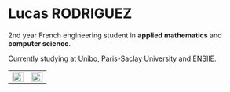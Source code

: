 # Lucas RODRIGUEZ

2nd year French engineering student in **applied mathematics** and **computer science**.

Currently studying at [Unibo](https://www.unibo.it/), [Paris-Saclay University](https://www.universite-paris-saclay.fr/en) and [ENSIIE](https://www.ensiie.fr/).


<table>
  <tr><td valign="top" width="50%">
    <img src="https://github-readme-stats.vercel.app/api?username=lcsrodriguez&show_icons=true&count_private=true&hide_border=true" align="left" style="width: 100%" /> 
  </td>
  <td valign="top" width="50%">
    <img src="https://github-readme-stats.vercel.app/api/top-langs/?username=lcsrodriguez&hide=html&exclude_repo=ENSIIE_S2_PROJET_MATHS&hide_border=true&layout=compact" align="left" style="width: 100%" />
  </td>
 </tr>
</table>  

